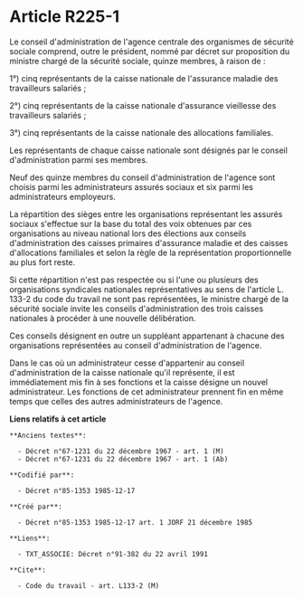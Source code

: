 # Article R225-1

Le conseil d'administration de l'agence centrale des organismes de sécurité sociale comprend, outre le président, nommé par
décret sur proposition du ministre chargé de la sécurité sociale, quinze membres, à raison de : 

1°) cinq représentants de la caisse nationale de l'assurance maladie des travailleurs salariés ; 

2°) cinq représentants de la caisse nationale d'assurance vieillesse des travailleurs salariés ; 

3°) cinq représentants de la caisse nationale des allocations familiales. 

Les représentants de chaque caisse nationale sont désignés par le conseil d'administration parmi ses membres. 

Neuf des quinze membres du conseil d'administration de l'agence sont choisis parmi les administrateurs assurés sociaux et six
parmi les administrateurs employeurs. 

La répartition des sièges entre les organisations représentant les assurés sociaux s'effectue sur la base du total des voix
obtenues par ces organisations au niveau national lors des élections aux conseils d'administration des caisses primaires
d'assurance maladie et des caisses d'allocations familiales et selon la règle de la représentation proportionnelle au plus
fort reste. 

Si cette répartition n'est pas respectée ou si l'une ou plusieurs des organisations syndicales nationales représentatives au
sens de l'article L. 133-2 du code du travail ne sont pas représentées, le ministre chargé de la sécurité sociale invite les
conseils d'administration des trois caisses nationales à procéder à une nouvelle délibération. 

Ces conseils désignent en outre un suppléant appartenant à chacune des organisations représentées au conseil d'administration
de l'agence. 

Dans le cas où un administrateur cesse d'appartenir au conseil d'administration de la caisse nationale qu'il représente, il
est immédiatement mis fin à ses fonctions et la caisse désigne un nouvel administrateur. Les fonctions de cet administrateur
prennent fin en même temps que celles des autres administrateurs de l'agence.

**Liens relatifs à cet article**

	**Anciens textes**:

	  - Décret n°67-1231 du 22 décembre 1967 - art. 1 (M)
	  - Décret n°67-1231 du 22 décembre 1967 - art. 1 (Ab)

	**Codifié par**:

	  - Décret n°85-1353 1985-12-17

	**Créé par**:

	  - Décret n°85-1353 1985-12-17 art. 1 JORF 21 décembre 1985

	**Liens**:

	  - TXT_ASSOCIE: Décret n°91-382 du 22 avril 1991

	**Cite**:

	  - Code du travail - art. L133-2 (M)
